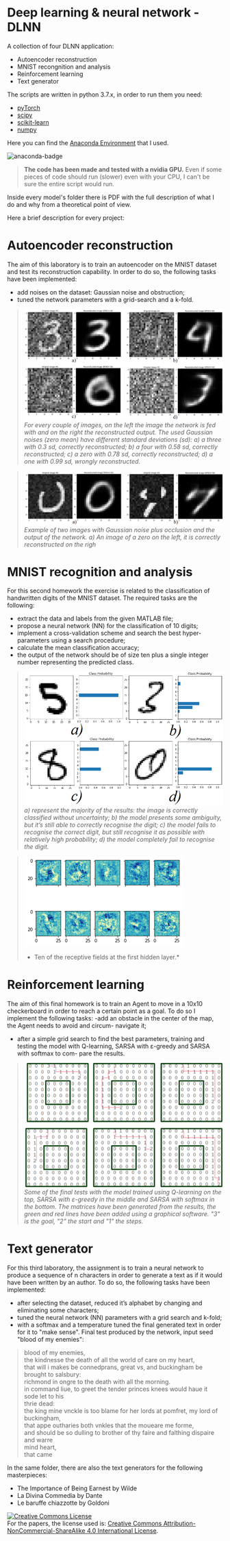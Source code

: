 # Deep learning & neural network - DLNN
A collection of four DLNN application: 
- Autoencoder reconstruction
- MNIST recongnition and analysis
- Reinforcement learning
- Text generator

The scripts are written in python 3.7.x, in order to run them you need: 
- [pyTorch](https://pytorch.org) 
- [scipy](https://www.scipy.org/)
- [scikit-learn](https://scikit-learn.org/stable/)
- [numpy](https://numpy.org/)


Here you can find the [Anaconda Environment](https://anaconda.org/rmelk/GPU_python/files) that I used. 

![anaconda-badge](https://anaconda.org/rmelk/gpu_python/badges/version.svg) 
>**The code has been made and tested with a nvidia GPU.** Even if some pieces of code should run (slower) even with your CPU, I can't be sure the entire script would run. 

Inside every model's folder there is PDF with the full description of what I do and why from a theoretical point of view. 

Here a brief description for every project:

# Autoencoder reconstruction
The aim of this laboratory is to train an autoencoder on the MNIST dataset
and test its reconstruction capability. In order to do so, the following tasks have been
implemented:
- add noises on the dataset: Gaussian noise and obstruction;
- tuned the network parameters with a grid-search and a k-fold.




>![Auto-enc-1](img/1Auto.png)
>*For every couple of images, on the left the image the network is fed with and on the
>right the reconstructed output. The used Gaussian noises (zero mean) have different standard
>deviations (sd): a) a three with 0.3 sd, correctly reconstructed; b) a four with 0.58 sd, correctly
>reconstructed; c) a zero with 0.78 sd, correctly reconstructed; d) a one with 0.99 sd, wrongly
>reconstructed.*

>![Auto-enc-2](img/2Auto.png)
>*Example of two images with Gaussian noise plus occlusion and the output of the
>network. a) An image of a zero on the left, it is correctly reconstructed on the righ*

# MNIST recognition and analysis
For this second homework the exercise is related to the classification of
handwritten digits of the MNIST dataset. The required tasks are the following:
- extract the data and labels from the given MATLAB file;
- propose a neural network (NN) for the classification of 10 digits;
- implement a cross-validation scheme and search the best hyper-parameters using
a search procedure;
- calculate the mean classification accuracy;
- the output of the network should be of size ten plus a single integer number
representing the predicted class.

>![MNIST-3](img/3mnist.png)
>*a) represent the majority of the results: the image is correctly classified without
>uncertainty; b) the model presents some ambiguity, but it’s still able to correctly recognise the
>digit; c) the model fails to recognise the correct digit, but still recognise it as possible with
>relatively high probability; d) the model completely fail to recognise the digit.*

>![MNIST-4](img/4mnist.png)
>* Ten of the receptive fields at the first hidden layer.*

# Reinforcement learning
The aim of this final homework is to train an Agent to move in a 10x10
checkerboard in order to reach a certain point as a goal. To do so I implement the
following tasks:
-add an obstacle in the center of the map, the Agent needs to avoid and circum-
navigate it;
- after a simple grid search to find the best parameters, training and testing the
model with Q-learning, SARSA with ε-greedy and SARSA with softmax to com-
pare the results.

>![Reinfor-5](img/5reinfor.png)
>*Some of the final tests with the model trained using Q-learning on the top, SARSA with ε-greedy in
>the middle and SARSA with softmax in the bottom. The matrices have been generated from the results, the green
>and red lines have been added using a graphical software. "3" is the goal, "2" the start and "1" the steps.*

# Text generator
For this third laboratory, the assignment is to train a neural network to
produce a sequence of n characters in order to generate a text as if it would have been
written by an author. To do so, the following tasks have been implemented:
- after selecting the dataset, reduced it’s alphabet by changing and eliminating
some characters;
- tuned the neural network (NN) parameters with a grid search and k-fold;
- with a softmax and a temperature tuned the final generated text in order for it to
"make sense".
Final test produced by the network, input seed "blood of my enemies": 
>blood of my enemies,<br>the kindnesse the death of all the world of care on my heart,<br>that will i makes be connedprans, great vs, and buckingham be brought to salsbury:<br>richmond in ongre to the death with all the morning.<br>in command liue, to greet the tender princes knees would haue it sode let to his <br>thrie dead:<br>the king mine vnckle is too blame for her lords at pomfret, my lord of buckingham,<br>that appe outharies both vnkles that the moueare me forme,<br>and should be so dulling to brother of thy faire and falthing dispaire and warre<br>mind heart,<br>that came 

In the same folder, there are also the text generators for the following masterpieces: 
- The Importance of Being Earnest by Wilde
- La Divina Commedia by Dante
- Le baruffe chiazzotte by Goldoni


<a rel="license" href="http://creativecommons.org/licenses/by-nc-sa/4.0/"><img alt="Creative Commons License" style="border-width:0" src="https://i.creativecommons.org/l/by-nc-sa/4.0/88x31.png" /></a><br />For the papers, the license used is: <a rel="license" href="http://creativecommons.org/licenses/by-nc-sa/4.0/">Creative Commons Attribution-NonCommercial-ShareAlike 4.0 International License</a>.
